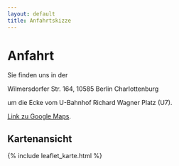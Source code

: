 ```yaml
---
layout: default
title: Anfahrtskizze
---
```

# Anfahrt

Sie finden uns in der 

Wilmersdorfer Str. 164, 10585 Berlin Charlottenburg

um die Ecke vom U-Bahnhof Richard Wagner Platz (U7).  

[Link zu Google Maps](https://maps.app.goo.gl/oM6H3EHo63ayXjyh6).

## Kartenansicht

{% include leaflet_karte.html %}